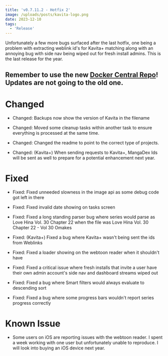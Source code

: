 ```yaml
---
title: 'v0.7.11.2 - Hotfix 2'
image: /uploads/posts/kavita-logo.png
date: 2023-12-10
tags:
  - 'Release'
---
```


Unfortunately a few more bugs surfaced after the last hotfix, one being a problem with extracting weblink id's for Kavita+ matching along with an annoying bug with side nav being wiped out for fresh install admins. This is the last release for the year.



## Remember to use the new [Docker Central Repo](https://hub.docker.com/r/jvmilazz0/kavita)! Updates are not going to the old one. 



# Changed

- Changed: Backups now show the version of Kavita in the filename

- Changed: Moved some cleanup tasks within another task to ensure everything is processed at the same time.

- Changed: Changed the readme to point to the correct type of projects.

- Changed: (Kavita+) When sending requests to Kavita+, MangaDex Ids will be sent as well to prepare for a potential enhancement next year.



# Fixed

- Fixed: Fixed unneeded slowness in the image api as some debug code got left in there

- Fixed: Fixed invalid date showing on tasks screen

- Fixed: Fixed a long standing parser bug where series would parse as Love Hina Vol. 30 Chapter 22 when the file was Love Hina Vol. 30 Chapter 22 - Vol 30 Omakes

- Fixed: (Kavita+) Fixed a bug where Kavita+ wasn't being sent the ids from Weblinks

- Fixed: Fixed a loader showing on the webtoon reader when it shouldn't have

- Fixed: Fixed a critical issue where fresh installs that invite a user have their own admin account's side nav and dashboard streams wiped out

- Fixed: Fixed a bug where Smart filters would always evaluate to descending sort

- Fixed: Fixed a bug where some progress bars wouldn't report series progress correctly



# Known Issue

- Some users on iOS are reporting issues with the webtoon reader. I spent a week working with one user but unfortunately unable to reproduce. I will look into buying an iOS device next year. 

